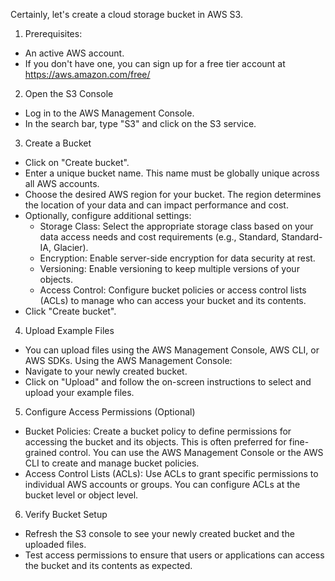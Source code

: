 Certainly, let's create a cloud storage bucket in AWS S3.
1. Prerequisites:
 * An active AWS account.
 * If you don't have one, you can sign up for a free tier account at https://aws.amazon.com/free/
2. Open the S3 Console
 * Log in to the AWS Management Console.
 * In the search bar, type "S3" and click on the S3 service.
3. Create a Bucket
 * Click on "Create bucket".
 * Enter a unique bucket name. This name must be globally unique across all AWS accounts.
 * Choose the desired AWS region for your bucket. The region determines the location of your data and can impact performance and cost.
 * Optionally, configure additional settings:
   * Storage Class: Select the appropriate storage class based on your data access needs and cost requirements (e.g., Standard, Standard-IA, Glacier).
   * Encryption: Enable server-side encryption for data security at rest.
   * Versioning: Enable versioning to keep multiple versions of your objects.
   * Access Control: Configure bucket policies or access control lists (ACLs) to manage who can access your bucket and its contents.
 * Click "Create bucket".
4. Upload Example Files
 * You can upload files using the AWS Management Console, AWS CLI, or AWS SDKs.
Using the AWS Management Console:
 * Navigate to your newly created bucket.
 * Click on "Upload" and follow the on-screen instructions to select and upload your example files.
5. Configure Access Permissions (Optional)
 * Bucket Policies: Create a bucket policy to define permissions for accessing the bucket and its objects. This is often preferred for fine-grained control. You can use the AWS Management Console or the AWS CLI to create and manage bucket policies.
 * Access Control Lists (ACLs): Use ACLs to grant specific permissions to individual AWS accounts or groups. You can configure ACLs at the bucket level or object level.
6. Verify Bucket Setup
 * Refresh the S3 console to see your newly created bucket and the uploaded files.
 * Test access permissions to ensure that users or applications can access the bucket and its contents as expected.
